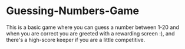 # Guessing-Numbers-Game
This is a basic game where you can guess a number between 1-20 and when you are correct you are greeted with a rewarding screen :), and there's a high-score keeper if you are a little competitive.
